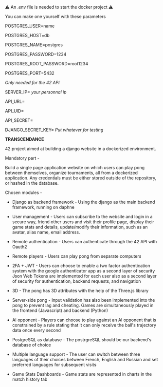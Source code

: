 ⚠️ An .env file is needed to start the docker project ⚠️

You can make one yourself with these parameters

POSTGRES_USER=name

POSTGRES_HOST=db

POSTGRES_NAME=postgres

POSTGRES_PASSWORD=1234

POSTGRES_ROOT_PASSWORD=root1234

POSTGRES_PORT=5432


*Only needed for the 42 API*

SERVER_IP= *your personnal ip*

API_URL=

API_UID=

API_SECRET=


DJANGO_SECRET_KEY= *Put whatever for testing*

**TRANSCENDANCE**

42 project aimed at building a django website in a dockerized environment.

Mandatory part -

Build a single page application website on which users can play pong between themselves, organize tournaments, all from a dockerized application.
Any credentials must be either stored outside of the repository, or hashed in the database.

Chosen modules -

- Django as backend framework -
Using the django as the main backend framework, running on daphne

- User management -
Users can subscribe to the website and login in a secure way,
friend other users and visit their profile page,
display their game stats and details,
update/modify their information, such as an avatar, alias name, email address.

- Remote authentication -
Users can authenticate through the 42 API with Oauth2

- Remote players -
Users can play pong from separate computers
  
- 2FA + JWT -
Users can choose to enable a two factor authentication system with the google authenticator app as a second layer of security
Json Web Tokens are implemented for each user also as a second layer of security for authentication, backend requests, and navigation

- 3D -
The pong has 3D attributes with the help of the Three.js library

- Server-side pong -
Input validation has also been implemented into the pong to prevent lag and cheating.
Games are simultaneously played in the frontend (Javascript) and backend (Python)

- AI opponent -
Players can choose to play against an AI opponent that is constrained by a rule stating that it can only receive the ball's trajectory data once every second

- PostgreSQL as database -
The postrgreSQL should be our backend's database of choice

- Multiple language support -
The user can switch between three languages of their choices between French, English and Russian and set preferred languages for subsequent visits

- Game Stats Dashboards -
Game stats are represented in charts in the match history tab
